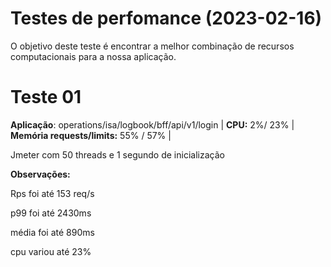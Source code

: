# Testes de perfomance (2023-02-16)

O objetivo deste teste é encontrar a melhor combinação de recursos computacionais para a nossa aplicação.

# Teste 01

**Aplicação**: 
operations/isa/logbook/bff/api/v1/login |
**CPU:**
2%/ 23% |
**Memória requests/limits:**
55% / 57% |


Jmeter com 50 threads e 1 segundo de inicialização

**Observações:**

Rps foi até 153 req/s

p99 foi até 2430ms

média foi até 890ms

cpu variou até 23%






